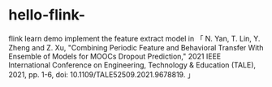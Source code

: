# hello-flink-
flink learn demo 
implement the feature extract model in 
「 N. Yan, T. Lin, Y. Zheng and Z. Xu, "Combining Periodic Feature and Behavioral Transfer With Ensemble of Models for MOOCs Dropout Prediction," 2021 IEEE International Conference on Engineering, Technology & Education (TALE), 2021, pp. 1-6, doi: 10.1109/TALE52509.2021.9678819. 」
